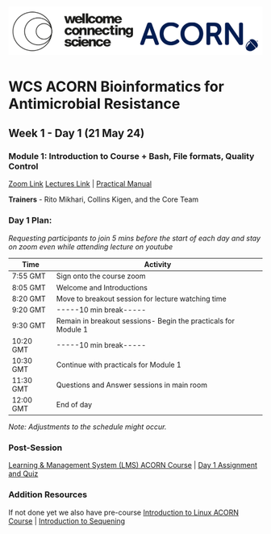 # <img src="course_data/WCS_ACORN_Logo.png"/>

# WCS ACORN Bioinformatics for Antimicrobial Resistance

## Week 1 - Day 1 (21 May 24)

### Module 1: Introduction to Course + Bash, File formats, Quality Control
[Zoom Link](#) 
[Lectures Link](#) | [Practical Manual](#)

**Trainers** - Rito Mikhari, Collins Kigen, and the Core Team

### Day 1 Plan: 
*Requesting participants to join 5 mins before the start of each day and stay on zoom even while attending lecture on youtube*

| Time       | Activity                                      |
|------------|-----------------------------------------------|
| 7:55 GMT   | Sign onto the course zoom                    |
| 8:05 GMT   | Welcome and Introductions                    |
| 8:20 GMT   | Move to breakout session for lecture watching time |
| 9:20 GMT   | -----10 min break-----                          |
| 9:30 GMT   | Remain in breakout sessions- Begin the practicals for Module 1                   |
| 10:20 GMT  | -----10 min break-----                          |
| 10:30 GMT  | Continue with practicals for Module 1         |
| 11:30 GMT  | Questions and Answer sessions in main room    |
| 12:00 GMT  | End of day                                           |

*Note: Adjustments to the schedule might occur.*

### Post-Session 
[Learning & Management System (LMS) ACORN Course](#) | [Day 1 Assignment and Quiz](#) 

### Addition Resources
If not done yet we also have pre-course [Introduction to Linux ACORN Course](#) | [Introduction to Sequening](#) 


